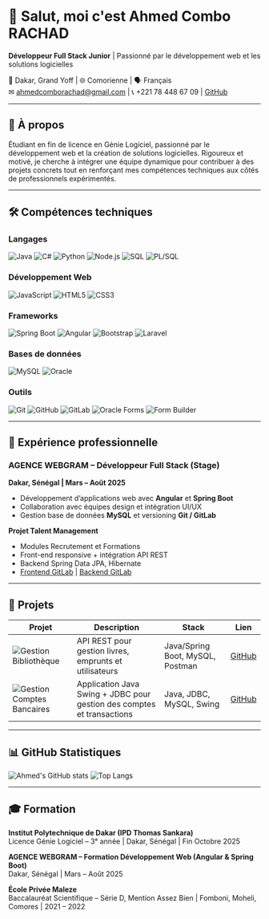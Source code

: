 # 👋 Salut, moi c'est Ahmed Combo RACHAD

**Développeur Full Stack Junior** | Passionné par le développement web et les solutions logicielles  

📍 Dakar, Grand Yoff | 🌐 Comorienne | 🗣 Français  
✉ ahmedcomborachad@gmail.com | 📞 +221 78 448 67 09 | [GitHub](https://github.com/Rachad-ac)

---

## 📝 À propos
Étudiant en fin de licence en Génie Logiciel, passionné par le développement web et la création de solutions logicielles. Rigoureux et motivé, je cherche à intégrer une équipe dynamique pour contribuer à des projets concrets tout en renforçant mes compétences techniques aux côtés de professionnels expérimentés.

---

## 🛠 Compétences techniques

### Langages
![Java](https://img.shields.io/badge/Java-ED8B00?style=for-the-badge&logo=java&logoColor=white)
![C#](https://img.shields.io/badge/C%23-239120?style=for-the-badge&logo=c-sharp&logoColor=white)
![Python](https://img.shields.io/badge/Python-3776AB?style=for-the-badge&logo=python&logoColor=white)
![Node.js](https://img.shields.io/badge/Node.js-339933?style=for-the-badge&logo=node.js&logoColor=white)
![SQL](https://img.shields.io/badge/SQL-4479A1?style=for-the-badge&logo=sql&logoColor=white)
![PL/SQL](https://img.shields.io/badge/PL%2FSQL-000000?style=for-the-badge&logo=oracle&logoColor=white)

### Développement Web
![JavaScript](https://img.shields.io/badge/JavaScript-F7DF1E?style=for-the-badge&logo=javascript&logoColor=black)
![HTML5](https://img.shields.io/badge/HTML5-E34F26?style=for-the-badge&logo=html5&logoColor=white)
![CSS3](https://img.shields.io/badge/CSS3-1572B6?style=for-the-badge&logo=css3&logoColor=white)

### Frameworks
![Spring Boot](https://img.shields.io/badge/Spring_Boot-6DB33F?style=for-the-badge&logo=springboot&logoColor=white)
![Angular](https://img.shields.io/badge/Angular-DD0031?style=for-the-badge&logo=angular&logoColor=white)
![Bootstrap](https://img.shields.io/badge/Bootstrap-563D7C?style=for-the-badge&logo=bootstrap&logoColor=white)
![Laravel](https://img.shields.io/badge/Laravel-FF2D20?style=for-the-badge&logo=laravel&logoColor=white)

### Bases de données
![MySQL](https://img.shields.io/badge/MySQL-4479A1?style=for-the-badge&logo=mysql&logoColor=white)
![Oracle](https://img.shields.io/badge/Oracle-F80000?style=for-the-badge&logo=oracle&logoColor=white)

### Outils
![Git](https://img.shields.io/badge/Git-F05032?style=for-the-badge&logo=git&logoColor=white)
![GitHub](https://img.shields.io/badge/GitHub-181717?style=for-the-badge&logo=github&logoColor=white)
![GitLab](https://img.shields.io/badge/GitLab-FC6D26?style=for-the-badge&logo=gitlab&logoColor=white)
![Oracle Forms](https://img.shields.io/badge/Oracle_Forms-F80000?style=for-the-badge&logo=oracle&logoColor=white)
![Form Builder](https://img.shields.io/badge/Form_Builder-007ACC?style=for-the-badge&logo=visual-studio&logoColor=white)


---

## 💼 Expérience professionnelle

### AGENCE WEBGRAM – Développeur Full Stack (Stage)
**Dakar, Sénégal | Mars – Août 2025**  
- Développement d’applications web avec **Angular** et **Spring Boot**  
- Collaboration avec équipes design et intégration UI/UX  
- Gestion base de données **MySQL** et versioning **Git / GitLab**  

**Projet Talent Management**  
- Modules Recrutement et Formations  
- Front-end responsive + intégration API REST  
- Backend Spring Data JPA, Hibernate  
- [Frontend GitLab](https://gitlab.com/babacardiop1998/frontend-talent-management) | [Backend GitLab](https://gitlab.com/babacardiop1998/backend-talent-managemeent)  

---

## 🚀 Projets

| Projet | Description | Stack | Lien |
|--------|-------------|-------|------|
| ![Gestion Bibliothèque](https://img.shields.io/badge/Gestion_Bibliothèque-blue?style=for-the-badge) | API REST pour gestion livres, emprunts et utilisateurs | Java/Spring Boot, MySQL, Postman | [GitHub](https://github.com/Rachad-ac/Gestion-bibliotheque) |
| ![Gestion Comptes Bancaires](https://img.shields.io/badge/Gestion_Comptes_Bancaires-green?style=for-the-badge) | Application Java Swing + JDBC pour gestion des comptes et transactions | Java, JDBC, MySQL, Swing | [GitHub](https://github.com/Rachad-ac/Gestion-comptes-bancaires) |

---

## 📊 GitHub Statistiques
![Ahmed's GitHub stats](https://github-readme-stats.vercel.app/api?username=Rachad-ac&show_icons=true&theme=radical)
![Top Langs](https://github-readme-stats.vercel.app/api/top-langs/?username=Rachad-ac&layout=compact&theme=radical)

---

## 🎓 Formation
**Institut Polytechnique de Dakar (IPD Thomas Sankara)**  
Licence Génie Logiciel – 3ᵉ année | Dakar, Sénégal | Fin Octobre 2025  

**AGENCE WEBGRAM – Formation Développement Web (Angular & Spring Boot)**  
Dakar, Sénégal | Mars – Août 2025  

**École Privée Maleze**  
Baccalauréat Scientifique – Série D, Mention Assez Bien | Fomboni, Moheli, Comores | 2021 – 2022
